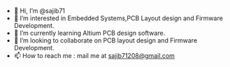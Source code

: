 - 👋 Hi, I’m @sajib71
- 👀 I’m interested in Embedded Systems,PCB Layout design and Firmware Development.
- 🌱 I’m currently learning Altium PCB design software.
- 💞️ I’m looking to collaborate on PCB layout design and Firmware Development.
- 📫 How to reach me : mail me at sajib71208@gmail.com

<!---
sajib71/sajib71 is a ✨ special ✨ repository because its `README.md` (this file) appears on your GitHub profile.
You can click the Preview link to take a look at your changes.
--->
